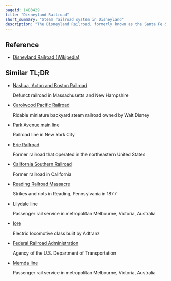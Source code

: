 ```yaml
---
pageid: 1483429
title: "Disneyland Railroad"
short_summary: "Steam railroad system in Disneyland"
description: "The Disneyland Railroad, formerly known as the Santa Fe & Disneyland Railroad, is a 3-foot narrow-gauge Heritage Railroad and Attraction in the Disneyland Theme Park of the Disneyland Resort in Anaheim, California, in the United States. Its Route is 1. 2 Miles long and encircles the Majority of the Park, with Train Stations in four different Park Areas. The Railway Line built by wed Enterprises operates with two Steam Locomotives built by Wed and three historic Steam locomotives originally built by Baldwin locomotive Works. The Ride takes 18 Minutes to complete a Round Trip on its main Line when three Trains are running and 20 Minutes when four Trains are running. Two to four Trains can be in Operation at any Time, three on Average."
---
```


## Reference

- [Disneyland Railroad (Wikipedia)](https://en.wikipedia.org/?curid=1483429)

## Similar TL;DR

- [Nashua, Acton and Boston Railroad](/tldr/en/nashua-acton-and-boston-railroad)

  Defunct railroad in Massachusetts and New Hampshire

- [Carolwood Pacific Railroad](/tldr/en/carolwood-pacific-railroad)

  Ridable miniature backyard steam railroad owned by Walt Disney

- [Park Avenue main line](/tldr/en/park-avenue-main-line)

  Railroad line in New York City

- [Erie Railroad](/tldr/en/erie-railroad)

  Former railroad that operated in the northeastern United States

- [California Southern Railroad](/tldr/en/california-southern-railroad)

  Former railroad in California

- [Reading Railroad Massacre](/tldr/en/reading-railroad-massacre)

  Strikes and riots in Reading, Pennsylvania in 1877

- [Lilydale line](/tldr/en/lilydale-line)

  Passenger rail service in metropolitan Melbourne, Victoria, Australia

- [Iore](/tldr/en/iore)

  Electric locomotive class built by Adtranz

- [Federal Railroad Administration](/tldr/en/federal-railroad-administration)

  Agency of the U.S. Department of Transportation

- [Mernda line](/tldr/en/mernda-line)

  Passenger rail service in metropolitan Melbourne, Victoria, Australia
